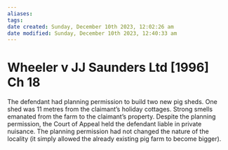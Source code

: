 ```yaml
---
aliases: 
tags: 
date created: Sunday, December 10th 2023, 12:02:26 am
date modified: Sunday, December 10th 2023, 12:40:33 am
---
```


# Wheeler v JJ Saunders Ltd [1996] Ch 18

The defendant had planning permission to build two new pig sheds. One shed was 11 metres from the claimant’s holiday cottages. Strong smells emanated from the farm to the claimant’s property. Despite the planning permission, the Court of Appeal held the defendant liable in private nuisance. The planning permission had not changed the nature of the locality (it simply allowed the already existing pig farm to become bigger).
